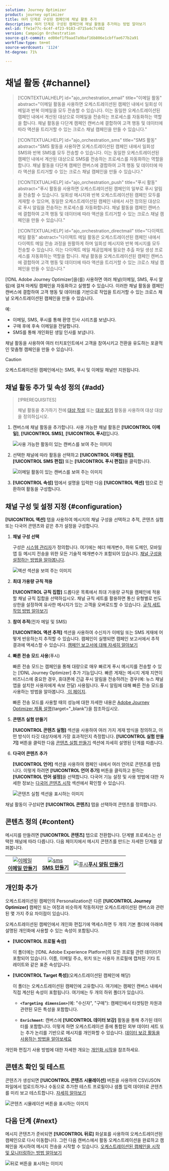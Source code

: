 ```yaml
---
solution: Journey Optimizer
product: journey optimizer
title: 여러 단계로 구성된 캠페인에 채널 활동 추가
description: 여러 단계로 구성된 캠페인에 채널 활동을 추가하는 방법 알아보기
exl-id: ffe1e77c-6c4f-4f23-9183-d715a4c7c402
version: Campaign Orchestration
source-git-commit: ed00ef1f9aad7a9baf16b806e1cbffae677b2a91
workflow-type: tm+mt
source-wordcount: '1124'
ht-degree: 71%

---
```



# 채널 활동 {#channel}

>[!CONTEXTUALHELP]
>id="ajo_orchestration_email"
>title="이메일 활동"
>abstract="이메일 활동을 사용하면 오케스트레이션된 캠페인 내에서 일회성 이메일과 반복 이메일을 모두 전송할 수 있습니다. 이는 동일한 오케스트레이션된 캠페인 내에서 계산된 대상으로 이메일을 전송하는 프로세스를 자동화하는 역할을 합니다. 채널 활동을 다단계 캠페인 캔버스에 결합하여 고객 행동 및 데이터에 따라 액션을 트리거할 수 있는 크로스 채널 캠페인을 만들 수 있습니다."

>[!CONTEXTUALHELP]
>id="ajo_orchestration_sms"
>title="SMS 활동"
>abstract="SMS 활동을 사용하면 오케스트레이션된 캠페인 내에서 일회성 SMS와 반복 SMS를 모두 전송할 수 있습니다. 이는 동일한 오케스트레이션된 캠페인 내에서 계산된 대상으로 SMS를 전송하는 프로세스를 자동화하는 역할을 합니다. 채널 활동을 다단계 캠페인 캔버스에 결합하여 고객 행동 및 데이터에 따라 액션을 트리거할 수 있는 크로스 채널 캠페인을 만들 수 있습니다."

>[!CONTEXTUALHELP]
>id="ajo_orchestration_push"
>title="푸시 활동"
>abstract="푸시 활동을 사용하면 오케스트레이션된 캠페인의 일부로 푸시 알림을 전송할 수 있습니다. 일회성 메시지와 반복 오케스트레이션된 캠페인 모두를 게재할 수 있으며, 동일한 오케스트레이션된 캠페인 내에서 사전 정의된 대상으로 푸시 알림을 전송하는 프로세스를 자동화합니다. 채널 활동을 캠페인 캔버스에 결합하여 고객 행동 및 데이터에 따라 액션을 트리거할 수 있는 크로스 채널 캠페인을 만들 수 있습니다."

<!--
UNUSED IDs in BJ

>[!CONTEXTUALHELP]
>id="ajo_orchestration_push_ios"
>title="Push iOS activity"
>abstract="The Push iOS activity let you send iOS Push notifications as part of your Orchestrated campaign. It enables the delivery of both one-time and recurring Orchestrated campaigns, automating the sending iOS Push notifications to a predefined target within the same workflow. You can combine channel activities into the campaign canvas to create cross-channel campaigns that can trigger actions based on customer behavior and data."

>[!CONTEXTUALHELP]
>id="ajo_orchestration_push_android"
>title="Push Android activity"
>abstract="The Push Android activity ket you send Android Push notifications as part of your Orchestrated campaign. It enables the delivery of both one-time and recurring messages, automating the sending Android Push notifications to a predefined target within the same Orchestrated campaign. You can combine channel activities into the Orchestrated campaign canvas to create cross-channel campaigns that can trigger actions based on customer behavior and data."

-->

>[!CONTEXTUALHELP]
>id="ajo_orchestration_directmail"
>title="다이렉트 메일 활동"
>abstract="다이렉트 메일 활동은 오케스트레이션된 캠페인 내에서 다이렉트 메일 전송 과정을 원활하게 하며 일회성 메시지와 반복 메시지를 모두 전송할 수 있습니다. 이는 다이렉트 메일 제공업체에 필요한 추출 파일 생성 프로세스를 자동화하는 역할을 합니다. 채널 활동을 오케스트레이션된 캠페인 캔버스에 결합하여 고객 행동 및 데이터에 따라 액션을 트리거할 수 있는 크로스 채널 캠페인을 만들 수 있습니다."

[!DNL Adobe Journey Optimizer]을(를) 사용하면 여러 채널(이메일, SMS, 푸시 알림)에 걸쳐 마케팅 캠페인을 자동화하고 실행할 수 있습니다. 이러한 채널 활동을 캠페인 캔버스에 결합하여 고객 행동 및 데이터를 기반으로 작업을 트리거할 수 있는 크로스 채널 오케스트레이션된 캠페인을 만들 수 있습니다.

예:

* 이메일, SMS, 푸시를 통해 환영 인사 시리즈를 보냅니다.
* 구매 후에 후속 이메일을 전달합니다.
* SMS를 통해 개인화된 생일 인사를 보냅니다.

채널 활동을 사용하여 여러 터치포인트에서 고객을 참여시키고 전환을 유도하는 포괄적인 맞춤형 캠페인을 만들 수 있습니다.

>[!CAUTION]
>
>오케스트레이션된 캠페인에서는 SMS, 푸시 및 이메일 채널만 지원됩니다.

## 채널 활동 추가 및 속성 정의 {#add}

>[!PREREQUISITES]
>
>채널 활동을 추가하기 전에 [대상 작성](build-audience.md) 또는 [대상 읽기](read-audience.md) 활동을 사용하여 대상 대상을 정의하십시오.

1. 캔버스에 채널 활동을 추가합니다. 사용 가능한 채널 활동은 **[!UICONTROL 이메일]**, **[!UICONTROL SMS]**, **[!UICONTROL 푸시]**&#x200B;입니다.

   ![사용 가능한 활동이 있는 캔버스를 보여 주는 이미지](../assets/channel-add.png)

1. 선택한 채널에 따라 활동을 선택하고 **[!UICONTROL 이메일 편집]**, **[!UICONTROL SMS 편집]** 또는 **[!UICONTROL 푸시 편집]**&#x200B;을 클릭합니다.

   ![이메일 활동이 있는 캔버스를 보여 주는 이미지](../assets/channel-edit.png)

1. **[!UICONTROL 속성]** 탭에서 설명을 입력한 다음 **[!UICONTROL 액션]** 탭으로 전환하여 활동을 구성합니다.

## 채널 구성 및 설정 지정 {#configuration}

**[!UICONTROL 액션]** 탭을 사용하여 메시지의 채널 구성을 선택하고 추적, 콘텐츠 실험 또는 다국어 콘텐츠와 같은 추가 설정을 구성합니다.

1. **채널 구성 선택**

   구성은 [시스템 관리자](../../start/path/administrator.md)가 정의합니다. 여기에는 헤더 매개변수, 하위 도메인, 모바일 앱 등 메시지 전송을 위한 모든 기술적 매개변수가 포함되어 있습니다. [채널 구성을 설정하는 방법을 알아봅니다](../../configuration/channel-surfaces.md).

   ![액션 섹션을 보여 주는 이미지](../assets/channel-actions.png)

1. **최대 가용량 규칙 적용**

   **[!UICONTROL 규칙 집합]** 드롭다운 목록에서 최대 가용량 규칙을 캠페인에 적용할 채널 규칙 집합을 선택하십시오. 채널 규칙 세트를 활용하면 통신 유형별로 빈도 상한을 설정하여 유사한 메시지가 있는 고객을 오버로드할 수 있습니다. [규칙 세트 작업 방법 알아보기](../../conflict-prioritization/rule-sets.md)

1. **참여 추적**(전자 메일 및 SMS)

   **[!UICONTROL 액션 추적]** 섹션을 사용하여 수신자가 이메일 또는 SMS 게재에 어떻게 반응하는지 추적할 수 있습니다. 캠페인이 실행되면 캠페인 보고서에서 추적 결과에 액세스할 수 있습니다. [캠페인 보고서에 대해 자세히 알아보기](../../reports/campaign-global-report-cja.md)

1. **빠른 전송 모드 사용**(푸시)

   빠른 전송 모드는 캠페인을 통해 대량으로 매우 빠르게 푸시 메시지를 전송할 수 있는 [!DNL Journey Optimizer] 추가 기능입니다. 빠른 게재는 메시지 게재 지연이 비즈니스에 중요한 경우, 휴대폰에 긴급 푸시 알림을 전송하려는 경우(예: 뉴스 채널 앱을 설치한 사용자에게 속보 전달) 사용됩니다. 푸시 알림에 대해 빠른 전송 모드를 사용하는 방법을 알아봅니다. [&#x200B; 이 페이지](../../push/create-push.md#rapid-delivery).

   빠른 전송 모드를 사용할 때의 성능에 대한 자세한 내용은 [Adobe Journey Optimizer 제품 설명](https://helpx.adobe.com/kr/legal/product-descriptions/adobe-journey-optimizer.html){target="_blank"}을 참조하십시오.

1. **콘텐츠 실험 만들기**

   **[!UICONTROL 콘텐츠 실험]** 섹션을 사용하여 여러 가지 게재 방식을 정의하고, 어떤 방식이 타깃 대상자에게 가장 효과적인지 측정합니다. **[!UICONTROL 실험 만들기]** 버튼을 클릭한 다음 [콘텐츠 실험 만들기](../../content-management/content-experiment.md) 섹션에 자세히 설명된 단계를 따릅니다.

1. **다국어 콘텐츠 추가**

   **[!UICONTROL 언어]** 섹션을 사용하여 캠페인 내에서 여러 언어로 콘텐츠를 만듭니다. 이렇게 하려면 **[!UICONTROL 언어 추가]** 버튼을 클릭하고 원하는 **[!UICONTROL 언어 설정]**&#x200B;을 선택합니다. 다국어 기능 설정 및 사용 방법에 대한 자세한 정보는 [다국어 콘텐츠 시작](../../content-management/multilingual-gs.md) 섹션에서 확인할 수 있습니다.

   ![콘텐츠 실험 섹션을 표시하는 이미지](../assets/channel-experiment.png)

채널 활동이 구성되면 **[!UICONTROL 콘텐츠]** 탭을 선택하여 콘텐츠를 정의합니다.

## 콘텐츠 정의 {#content}

메시지를 만들려면 **[!UICONTROL 콘텐츠]** 탭으로 전환합니다. 단계별 프로세스는 선택한 채널에 따라 다릅니다. 다음 페이지에서 메시지 콘텐츠를 만드는 자세한 단계를 살펴봅니다.

<table style="table-layout:fixed"><tr style="border: 0; text-align: center;" >
<td><a href="../../email/create-email.md"><img alt="이메일" src="../../channels/assets/do-not-localize/email.png"></a><br/><a href="../../email/create-email.md"><strong>이메일 만들기</strong></a></td>
<td><a href="../../sms/create-sms.md"><img alt="sms" src="../../channels/assets/do-not-localize/sms.png"></a><br/><a href="../../sms/create-sms.md"><strong>SMS 만들기</strong></a></td>
<td><a href="../../push/create-push.md"><img alt="푸시" src="../../channels/assets/do-not-localize/push.png"></a><a href="../../push/create-push.md"><strong>푸시 알림 만들기</strong></a></td>
</tr></table>

## 개인화 추가

오케스트레이션된 캠페인의 Personalization은 다른 **[!UICONTROL Journey Optimizer]** 캠페인 또는 여정과 비슷하게 작동하지만 오케스트레이션된 캔버스와 관련된 몇 가지 주요 차이점이 있습니다.

오케스트레이션된 캠페인에서 개인화 편집기에 액세스하면 두 개의 기본 폴더에 아래에 설명된 개인화에 사용할 수 있는 속성이 포함됩니다.

* **[!UICONTROL 프로필 속성]**

  이 폴더에는 [!DNL Adobe Experience Platform]의 모든 프로필 관련 데이터가 포함되어 있습니다. 이름, 이메일 주소, 위치 또는 사용자 프로필에 캡처된 기타 트레이트와 같은 표준 속성입니다.

* **[!UICONTROL Target 특성]**(오케스트레이션된 캠페인에 해당)

  이 폴더는 오케스트레이션된 캠페인에 고유합니다. 여기에는 캠페인 캔버스 내에서 직접 계산된 속성이 포함됩니다. 여기에는 두 개의 하위 폴더가 있습니다.

   * **`<Targeting dimension>`**(예: &quot;수신자&quot;, &quot;구매&quot;): 캠페인에서 타겟팅한 차원과 관련된 모든 특성을 포함합니다.

   * **`Enrichment`**: 캔버스에 **[!UICONTROL 데이터 보강]** 활동을 통해 추가된 데이터를 포함합니다. 이렇게 하면 오케스트레이션 중에 통합된 외부 데이터 세트 또는 추가 논리를 기반으로 메시지를 개인화할 수 있습니다. [데이터 보강 활동을 사용하는 방법을 알아보세요](../activities/enrichment.md)

개인화 편집기 사용 방법에 대한 자세한 개요는 [개인화 시작](../../personalization/personalize.md)을 참조하세요.

## 콘텐츠 확인 및 테스트

콘텐츠가 생성되면 **[!UICONTROL 콘텐츠 시뮬레이션]** 버튼을 사용하여 CSV/JSON 파일에서 업로드하거나 수동으로 추가한 테스트 프로필이나 샘플 입력 데이터로 콘텐츠를 미리 보고 테스트합니다. [자세히 알아보기](../../content-management/preview-test.md)

![콘텐츠 시뮬레이션 버튼을 표시하는 이미지](../assets/channel-simulate.png)

## 다음 단계 {#next}

메시지 콘텐츠가 준비되면 **[!UICONTROL 뒤로]** 화살표를 사용하여 오케스트레이션된 캠페인으로 다시 이동합니다. 그런 다음 캔버스에서 활동 오케스트레이션을 완료하고 캠페인을 게시하여 메시지 전송을 시작할 수 있습니다. [오케스트레이션된 캠페인을 시작 및 모니터링하는 방법 알아보기](../start-monitor-campaigns.md)

![뒤로 버튼을 표시하는 이미지](../assets/channel-back.png)

<!--
## Examples {#cross-channel-workflow-sample}

Here is a cross-channel Orchestrated campaign example with a segmentation and two deliveries. The Orchestrated campaign targets all customers who live in Paris and who are interested in coffee machines. Among this population, an email is sent to the regular customers and an SMS is sent to the VIP clients.

![](../assets/workflow-channel-example.png)

<!--
description, which use case you can perform (common other activities that you can link before of after the activity)

how to add and configure the activity

example of a configured activity within a workflow
The Email delivery activity allows you to configure the sending an email in a workflow. 

-->

<!--You can also create a recurring Orchestrated campaign to send a personalized SMS every first day of the month at 8 PM to all customers living in Paris.

![](../assets/workflow-channel-example2.png)-->

<!-- Scheduled emails available?

This can be a single send email and sent just once, or it can be a recurring email.
* Single send emails are standard emails, sent once.
* Recurring emails allow you to send the same email multiple times to different targets over a defined period. You can aggregate the deliveries per period in order to get reports that correspond to your needs.

When linked to a scheduler, you can define recurring emails.
Email recipients are defined upstream of the activity in the same workflow, via an Audience targeting activity.

-->


<!--The message preparation is triggered according to the workflow execution parameters. From the message dashboard, you can select whether to request or not a manual confirmation to send the message (required by default). You can start the workflow manually or place a scheduler activity in the workflow to automate execution.-->
